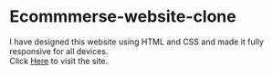 # Ecommmerse-website-clone
I have designed this website using HTML and CSS and made it fully responsive for all devices.
<br>
Click <a href="https://asghar4415.github.io/Ecommmerse-website-landing-page/">Here</a> to visit the site.
